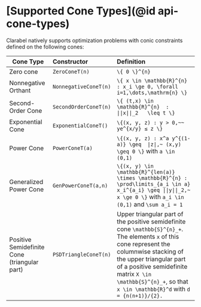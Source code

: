 # [Supported Cone Types](@id api-cone-types)


Clarabel natively supports optimization problems with conic constraints defined on the following cones:

Cone Type| Constructor | Definition 
-----      |   :----- | :-----
Zero cone | `ZeroConeT(n)`    | ``\{ 0 \}^{n}``
Nonnegative Orthant | `NonnegativeConeT(n)` | ``\{ x \in \mathbb{R}^{n} : x_i \ge 0, \forall i=1,\dots,\mathrm{n} \}``
Second-Order Cone | `SecondOrderConeT(n)` | ``\{ (t,x) \in \mathbb{R}^{n}  :  \|\|x\|\|_2   \leq t \}``
Exponential Cone | `ExponentialConeT()` | ``\{(x, y, z) : y > 0,~~ ye^{x/y} ≤ z \}``
Power Cone | `PowerConeT(a)` |  ``\{(x, y, z) : x^a y^{(1-a)} \geq  \|z\|,~ (x,y) \geq 0 \}`` with ``a \in (0,1)``
Generalized Power Cone | `GenPowerConeT(a,n)` |  ``\{(x, y) \in \mathbb{R}^{len(a)} \times \mathbb{R}^{n} : \prod\limits_{a_i \in a} x_i^{a_i} \geq \|\|y\|\|_2,~ x \ge 0 \}`` with ``a_i \in (0,1)`` and ``\sum a_i = 1``
Positive Semidefinite Cone (triangular part) | `PSDTriangleConeT(n)` | Upper triangular part of the positive semidefinite cone ``\mathbb{S}^{n}_+``. The elements ``x`` of this cone represent the columnwise stacking of the upper triangular part of a positive semidefinite matrix ``X \in \mathbb{S}^{n}_+``, so that ``x \in \mathbb{R}^d`` with ``d = {n(n+1)}/{2}.``


